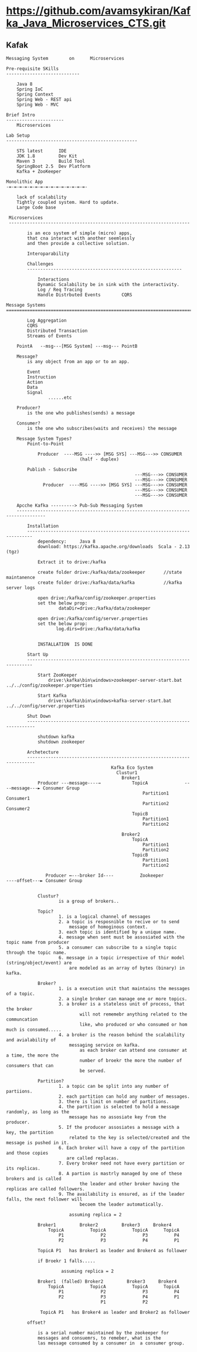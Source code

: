 https://github.com/avamsykiran/Kafka_Java_Microservices_CTS.git
==========================================================================

Kafak
--------------------------------------------------

    Messaging System        on      Microservices

    Pre-requisite SKills
    ----------------------------

        Java 8
        Spring IoC
        Spring Context
        Spring Web - REST api
        Spring Web - MVC

    Brief Intro
    ----------------------
        Microservices

    Lab Setup
    --------------------------------------------------

        STS latest      IDE
        JDK 1.8         Dev Kit
        Maven 3         Build Tool
        SpringBoot 2.5  Dev Platform
        Kafka + ZooKeeper

    Monolithic App
    -=-=-=-=-=-=-=-=-=-=-=-=-=-=-=-

        lack of scalability
        Tightly coupled system. Hard to update.
        Large Code base

     Microservices
     ---------------------------------------------------------------------

            is an eco system of simple (micro) apps,
            that cna interact with another seemlessly 
            and then provide a collective solution.

            Interoparability

            Challenges
            -----------------------------------------------------------

                Interactions
                Dynamic Scalability be in sink with the interactivity.
                Log / Req Tracing
                Handle Distrbuted Events        CQRS

    Message Systems
    ============================================================================

            Log Aggregation
            CQRS        
            Distributed Transaction
            Streams of Events

        PointA   --msg---[MSG System] ---msg--- PointB

        Message?
            is any object from an app or to an app.

            Event
            Instruction
            Action
            Data
            Signal
                    ......etc

        Producer?
            is the one who publishes(sends) a message

        Consumer?
            is the one who subscribes(waits and receives) the message

        Message System Types?
            Point-to-Point

                Producer  ----MSG ---->> [MSG SYS] ---MSG--->> CONSUMER  
                                (half - duplex)

            Publish - Subscribe 
                                                     ---MSG--->> CONSUMER 
                                                     ---MSG--->> CONSUMER 
                  Producer  ----MSG ---->> [MSG SYS] ---MSG--->> CONSUMER
                                                     ---MSG--->> CONSUMER 
                                                     ---MSG--->> CONSUMER   

        Apcche Kafka ---------> Pub-Sub Messaging System
        ---------------------------------------------------------------------------------

            Installation
            ------------------------------------------------------------------------
                dependency:     Java 8
                download: https://kafka.apache.org/downloads  Scala - 2.13 (tgz)

                Extract it to drive:/kafka

                create folder drive:/kafka/data/zookeeper       //state maintanence
                create folder drive:/kafka/data/kafka           //kafka server logs

                open drive:/kafka/config/zookeeper.properties
                set the below prop:
                        dataDir=drive:/kafka/data/zookeeper

                open drive:/kafka/config/server.properties
                set the below prop:
                       log.dirs=drive:/kafka/data/kafka


                INSTALLATION  IS DONE

            Start Up
            ------------------------------------------------------------------------

                Start ZooKeeper
                    drive:\kafka\bin\windows>zookeeper-server-start.bat ../../config/zookeeper.properties

                Start Kafka
                    drive:\kafka\bin\windows>kafka-server-start.bat ../../config/server.properties

            Shut Down
            -------------------------------------------------------------------------

                shutdown kafka
                shutdown zookeeper

            Archetecture
            -------------------------------------------------------------------------
                                            Kafka Eco System
                                              Clustur1
                                                Broker1
                Producer ---message----→            TopicA              ----message---► Consumer Group
                                                        Partition1                              Consumer1
                                                        Partition2                              Consumer2
                                                    TopicB
                                                        Partition1
                                                        Partition2

                                                Broker2
                                                    TopicA
                                                        Partition1
                                                        Partition2
                                                    TopicB
                                                        Partition1
                                                        Partition2

                   Producer ↔---broker Id----          Zookeeper            ----offset---► Consumer Group


                Clustur?
                        is a group of brokers..

                Topic?
                        1. is a logical channel of messages
                        2. a topic is resposnible to recive or to send
                            message of homoginous context.
                        3. each topic is identified by a unique name.
                        4. message when sent must be assosiated with the topic name from producer
                        5. a consumer can subscribe to a single topic through the topic name.
                        6. message in a topic irrespective of thir model (string/object/event) are
                            are modeled as an array of bytes (binary) in kafka.

                Broker?
                        1. is a execution unit that maintains the messages of a topic.
                        2. a single broker can manage one or more topics.
                        3. a broker is a stateless unit of process, that the broker
                                will not rememebr anything related to the communcation
                                like, who produced or who consumed or hom much is consumed.....
                        4. a broker is the reason behind the scalability and avialability of
                            messaging service on kafka.
                                as each broker can attend one consumer at a time, the more the 
                                number of broekr the more the number of consumers that can
                                be served.

                Partition?
                        1. a topic can be split into any number of partiions.
                        2. each partition can hold any number of messages.
                        3. there is limit on number of partitions.
                        4. the partition is selected to hold a message randomly, as long as the 
                            message has no assosiate key from the producer.
                        5. If the producer assosiates a message with a key, the partition
                            related to the key is selected/created and the message is pushed in it.
                        6. Each broker will have a copy of the partition and those copies
                           are called replacas.
                        7. Every broker need not have every partition or its replicas.
                        8. A partion is mastrly managed by one of these brokers and is called
                                the leader and other broker having the replicas are called followers.
                        9. The availability is ensured, as if the leader falls, the next follower will
                                becoem the leader automatically.

                            assuming replica = 2

                Broker1         Broker2         Broker3     Broker4
                    TopicA          TopicA          TopicA      TopicA
                        P1              P2              P3          P4
                        P2              P3              P4          P1

                TopicA P1   has Broker1 as leader and Broker4 as follower

                if Broekr 1 falls.....

                         assuming replica = 2

                Broker1  (falled) Broker2         Broker3     Broker4
                    TopicA          TopicA          TopicA      TopicA
                        P1              P2              P3          P4
                        P2              P3              P4          P1
                                        P1              P2
            
                 TopicA P1   has Broker4 as leader and Broker2 as follower
                        
            offset?

                is a serial number maintained by the zookeeper for 
                messages and consuemrs, to remeber, what is the 
                las message consumed by a consumer in  a consumer group.

                